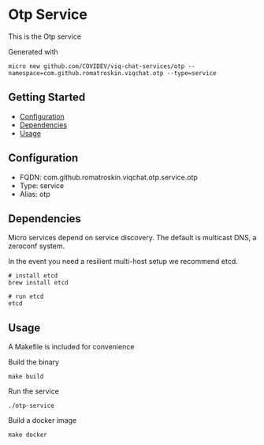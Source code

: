 # Otp Service

This is the Otp service

Generated with

```
micro new github.com/COVIDEV/viq-chat-services/otp --namespace=com.github.romatroskin.viqchat.otp --type=service
```

## Getting Started

- [Configuration](#configuration)
- [Dependencies](#dependencies)
- [Usage](#usage)

## Configuration

- FQDN: com.github.romatroskin.viqchat.otp.service.otp
- Type: service
- Alias: otp

## Dependencies

Micro services depend on service discovery. The default is multicast DNS, a zeroconf system.

In the event you need a resilient multi-host setup we recommend etcd.

```
# install etcd
brew install etcd

# run etcd
etcd
```

## Usage

A Makefile is included for convenience

Build the binary

```
make build
```

Run the service
```
./otp-service
```

Build a docker image
```
make docker
```